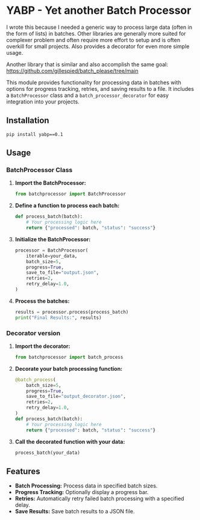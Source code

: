 # YABP - Yet another Batch Processor
I wrote this because I needed a generic way to process large data (often in the form of lists) in batches. 
Other libraries are generally more suited for complexer problem and often require more effort to setup and is 
often overkill for small projects. Also provides a decorator for even more simple usage.

Another library that is similar and also accomplish the same goal: https://github.com/gillespied/batch_please/tree/main

This module provides functionality for processing data in batches with options for progress tracking, retries, and saving results to a file. It includes a `BatchProcessor` class and a `batch_processor_decorator` for easy integration into your projects.

## Installation
```
pip install yabp==0.1
```

## Usage

### BatchProcessor Class

1. **Import the BatchProcessor:**

   ```python
   from batchprocessor import BatchProcessor
   ```

2. **Define a function to process each batch:**

   ```python
   def process_batch(batch):
       # Your processing logic here
       return {"processed": batch, "status": "success"}
   ```

3. **Initialize the BatchProcessor:**

   ```python
   processor = BatchProcessor(
       iterable=your_data,
       batch_size=5,
       progress=True,
       save_to_file="output.json",
       retries=2,
       retry_delay=1.0,
   )
   ```

4. **Process the batches:**

   ```python
   results = processor.process(process_batch)
   print("Final Results:", results)
   ```

### Decorator version

1. **Import the decorator:**

   ```python
   from batchprocessor import batch_process
   ```

2. **Decorate your batch processing function:**

   ```python
   @batch_process(
       batch_size=5,
       progress=True,
       save_to_file="output_decorator.json",
       retries=2,
       retry_delay=1.0,
   )
   def process_batch(batch):
       # Your processing logic here
       return {"processed": batch, "status": "success"}
   ```

3. **Call the decorated function with your data:**

   ```python
   process_batch(your_data)
   ```

## Features

- **Batch Processing:** Process data in specified batch sizes.
- **Progress Tracking:** Optionally display a progress bar.
- **Retries:** Automatically retry failed batch processing with a specified delay.
- **Save Results:** Save batch results to a JSON file.

